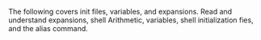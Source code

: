 The following covers init files, variables, and expansions. Read and understand expansions, shell Arithmetic, variables, shell initialization fies, and the alias command.